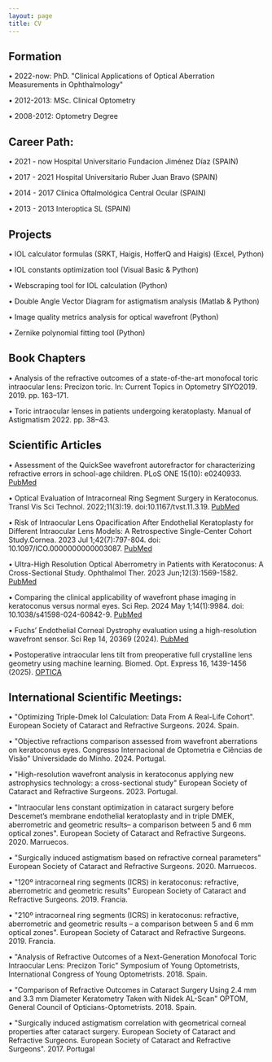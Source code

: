 ```yaml
---
layout: page
title: CV
---
```

## Formation

•	2022-now: PhD. "Clinical Applications of Optical Aberration Measurements in Ophthalmology"

•	2012-2013: MSc. Clinical Optometry

•	2008-2012: Optometry Degree 


## Career Path:

•	2021 - now	 Hospital Universitario Fundacion Jiménez Díaz (SPAIN)

•	2017 - 2021  Hospital Universitario Ruber Juan Bravo (SPAIN)

•	2014 - 2017  Clínica Oftalmológica Central Ocular (SPAIN)

•	2013 - 2013  Interoptica SL (SPAIN)

## Projects

• 	IOL calculator formulas (SRKT, Haigis, HofferQ and Haigis) (Excel, Python)

•	IOL constants optimization tool (Visual Basic & Python)

•	Webscraping tool for IOL calculation (Python)

•	Double Angle Vector Diagram for astigmatism analysis (Matlab & Python)

•	Image quality metrics analysis for optical wavefront (Python)

•	Zernike polynomial fitting tool (Python)


## Book Chapters
•	Analysis of the refractive outcomes of a state-of-the-art monofocal toric intraocular lens: Precizon toric.
In: Current Topics in Optometry SIYO2019. 2019. pp. 163–171.

•	Toric intraocular lenses in patients undergoing keratoplasty.
Manual of Astigmatism 2022. pp. 38–43.

## Scientific Articles

•	Assessment of the QuickSee wavefront autorefractor for characterizing refractive errors in school-age children.
PLoS ONE 15(10): e0240933. [PubMed](https://pubmed.ncbi.nlm.nih.gov/33112912/)

•	Optical Evaluation of Intracorneal Ring Segment Surgery in Keratoconus.
Transl Vis Sci Technol. 2022;11(3):19. doi:10.1167/tvst.11.3.19. [PubMed](https://pubmed.ncbi.nlm.nih.gov/35289835/)

•	Risk of Intraocular Lens Opacification After Endothelial Keratoplasty for Different Intraocular Lens Models: A Retrospective Single-Center Cohort Study.Cornea. 2023 Jul 1;42(7):797-804. doi: 10.1097/ICO.0000000000003087. [PubMed](https://pubmed.ncbi.nlm.nih.gov/36633939/)

•	Ultra-High Resolution Optical Aberrometry in Patients with Keratoconus: A Cross-Sectional Study.
Ophthalmol Ther. 2023 Jun;12(3):1569-1582. [PubMed](https://pubmed.ncbi.nlm.nih.gov/36856979/)

•	Comparing the clinical applicability of wavefront phase imaging in keratoconus versus normal eyes.
Sci Rep. 2024 May 1;14(1):9984. doi: 10.1038/s41598-024-60842-9. [PubMed](https://pubmed.ncbi.nlm.nih.gov/38693352/)

•	Fuchs’ Endothelial Corneal Dystrophy evaluation using a high-resolution wavefront sensor.
Sci Rep 14, 20369 (2024). [PubMed](https://pubmed.ncbi.nlm.nih.gov/39223223/)

•	Postoperative intraocular lens tilt from preoperative full crystalline lens geometry using machine learning. Biomed. Opt. Express 16, 1439-1456 (2025). [OPTICA](https://opg.optica.org/boe/fulltext.cfm?uri=boe-16-4-1439&id=569143)

## International Scientific Meetings:

•	"Optimizing Triple-Dmek Iol Calculation: Data From A Real-Life Cohort". European Society of Cataract and Refractive Surgeons. 2024. Spain.

•	"Objective refractions comparison assessed from wavefront aberrations on keratoconus eyes. Congresso Internacional de Optometria e Ciências de Visão" Universidade do Minho. 2024. Portugal.
 
 •	"High-resolution wavefront analysis in keratoconus applying new astrophysics technology:  a cross-sectional study" European Society of Cataract and Refractive Surgeons. 2023. Portugal.

 •	"Intraocular lens constant optimization in cataract surgery before Descemet’s membrane endothelial keratoplasty and in triple DMEK, aberrometric and geometric results– a comparison between 5 and 6 mm optical zones". European Society of Cataract and Refractive Surgeons. 2020. Marruecos.

 •	 "Surgically induced astigmatism based on refractive corneal parameters"  European Society of Cataract and Refractive Surgeons. 2020. Marruecos.

 •	"120º intracorneal ring segments (ICRS) in keratoconus: refractive, aberrometric and
 geometric results" European Society of Cataract and Refractive Surgeons. 2019. Francia.

 •	"210º intracorneal ring segments (ICRS) in keratoconus: refractive, aberrometric and
 geometric results – a comparison between 5 and 6 mm optical zones". European Society of Cataract and Refractive
 Surgeons. 2019. Francia.

•	"Analysis of Refractive Outcomes of a Next-Generation Monofocal Toric Intraocular Lens: Precizon Toric"
Symposium of Young Optometrists, International Congress of Young Optometrists. 2018. Spain.

•	"Comparison of Refractive Outcomes in Cataract Surgery Using 2.4 mm and 3.3 mm Diameter Keratometry Taken with Nidek AL-Scan"
OPTOM, General Council of Opticians-Optometrists. 2018. Spain.

 •	"Surgically induced astigmatism correlation with geometrical corneal properties after cataract surgery. European Society of Cataract and Refractive Surgeons. European Society of Cataract and Refractive Surgeons". 2017. Portugal